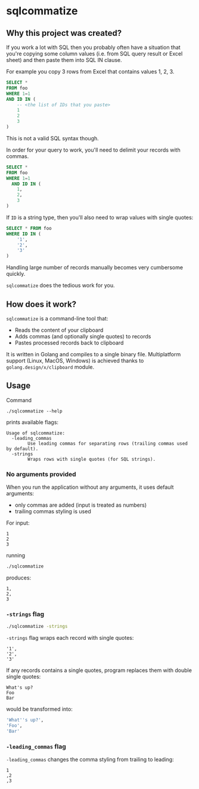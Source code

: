 # sqlcommatize

## Why this project was created?

If you work a lot with SQL then you probably often have a situation that you're 
copying some column values (i.e. from SQL query result or Excel sheet) and then paste them into SQL IN clause.

For example you copy 3 rows from Excel that contains values 1, 2, 3.
```sql
SELECT * 
FROM foo
WHERE 1=1
AND ID IN (
    -- <the list of IDs that you paste>
    1
    2
    3
)
```

This is not a valid SQL syntax though.

In order for your query to work, you'll need to delimit your records with commas.
```sql
SELECT * 
FROM foo
WHERE 1=1
  AND ID IN (
    1,
    2,
    3
)
```

If `ID` is a string type, then you'll also need to wrap values with single quotes:
```sql
SELECT * FROM foo
WHERE ID IN (
    '1',
    '2',
    '3'
)
```

Handling large number of records manually becomes very cumbersome quickly.

`sqlcommatize` does the tedious work for you.

## How does it work?
`sqlcommatize` is a command-line tool that:
* Reads the content of your clipboard
* Adds commas (and optionally single quotes) to records
* Pastes processed records back to clipboard

It is written in Golang and compiles to a single binary file.
Multiplatform support (Linux, MacOS, Windows) is achieved thanks to `golang.design/x/clipboard` module.



## Usage

Command
```
./sqlcommatize --help
```

prints available flags:
```
Usage of sqlcommatize:
  -leading_commas
        Use leading commas for separating rows (trailing commas used by default).
  -strings
        Wraps rows with single quotes (for SQL strings).
```
### No arguments provided
When you run the application without any arguments, it uses default arguments:
* only commas are added (input is treated as numbers)
* trailing commas styling is used

For input:
```
1
2
3
```

running

```bash
./sqlcommatize
```

produces:

```
1,
2,
3
```

### `-strings` flag

```bash
./sqlcommatize -strings
```

`-strings` flag wraps each record with single quotes:

```
'1',
'2',
'3'
```

If any records contains a single quotes, program replaces them with double single quotes:

```
What's up?
Foo
Bar
```

would be transformed into:

```sql
'What''s up?',
'Foo',
'Bar'
```

### `-leading_commas` flag
`-leading_commas` changes the comma styling from trailing to leading:

```
1
,2
,3
```
